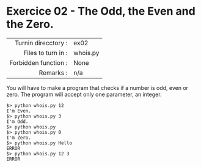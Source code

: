 # Exercice 02 - The Odd, the Even and the Zero.

|                         |                    |
| -----------------------:| ------------------ |
|   Turnin direcctory :   |  ex02              |
|   Files to turn in :    |  whois.py          |
|   Forbidden function :  |  None              |
|   Remarks :             |  n/a               |

You will have to make a program that checks if a number is odd, even or zero.
The program will accept only one parameter, an integer.

```console
$> python whois.py 12
I'm Even.
$> python whois.py 3
I'm Odd.
$> python whois.py
$> python whois.py 0
I'm Zero.
$> python whois.py Hello
ERROR
$> python whois.py 12 3
ERROR
```
